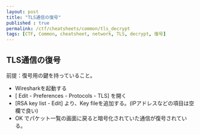```yaml
---
layout: post
title: "TLS通信の復号"
published : true
permalink: /ctf/cheatsheets/common/tls_decrypt
tags: [CTF, Common, cheatsheet, network, TLS, decrypt, 復号]
---
```


## TLS通信の復号
前提：復号用の鍵を持っていること。
- Wiresharkを起動する
- [ Edit - Preferences - Protocols - TLS] を開く
- [RSA key list - Edit] より、Key fileを追加する。(IPアドレスなどの項目は空欄で良い)
- OK でパケット一覧の画面に戻ると暗号化されていた通信が復号されている。
